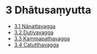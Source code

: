 # 3 Dhātusaṃyutta

* [3.1 Nānattavagga](3/3.1.md)
* [3.2 Dutiyavagga](3/3.2.md)
* [3.3 Kammapathavagga](3/3.3.md)
* [3.4 Catutthavagga](3/3.4.md)
